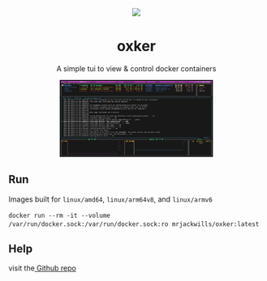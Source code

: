 <p align="center">
	<img src='https://raw.githubusercontent.com/mrjackwills/oxker/main/.github/logo.svg' width='100px'/>
</p>

<p align="center">
	<h1 align="center">oxker</h1>
	<div  align="center">
		A simple tui to view & control docker containers
	</div>
</p>

<p align="center">
	<a href="https://raw.githubusercontent.com/mrjackwills/oxker/main/.github/screenshot_01.png" target='_blank' rel='noopener noreferrer'>
		<img src='https://raw.githubusercontent.com/mrjackwills/oxker/main/.github/screenshot_01.png' width='60%'/>
	</a>
</p>

## Run

Images built for `linux/amd64`, `linux/arm64v8`, and `linux/armv6`

`docker run --rm -it --volume /var/run/docker.sock:/var/run/docker.sock:ro mrjackwills/oxker:latest`

## Help

visit the<a href="https://github.com/mrjackwills/oxker" target='_blank' rel='noopener noreferrer'> Github repo</a>